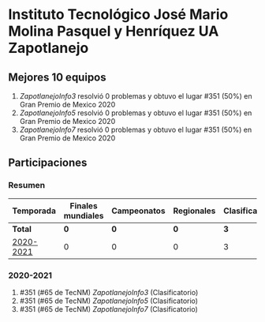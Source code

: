 ---
---

# Instituto Tecnológico José Mario Molina Pasquel y Henríquez UA Zapotlanejo

## Mejores 10 equipos

1. _ZapotlanejoInfo3_ resolvió 0 problemas y obtuvo el lugar #351 (50%) en Gran Premio de Mexico 2020
1. _ZapotlanejoInfo5_ resolvió 0 problemas y obtuvo el lugar #351 (50%) en Gran Premio de Mexico 2020
1. _ZapotlanejoInfo7_ resolvió 0 problemas y obtuvo el lugar #351 (50%) en Gran Premio de Mexico 2020

## Participaciones

### Resumen

| Temporada | Finales mundiales | Campeonatos | Regionales | Clasificatorios | Equipos |
| --- | --- | --- | --- | --- | --- |
| **Total** | **0** | **0** | **0** | **3** | **3** |
| [2020-2021](#2020-2021) | 0 | 0 | 0 | 3 | 3 |

### 2020-2021

1. #351 (#65 de TecNM) _ZapotlanejoInfo3_ (Clasificatorio)
1. #351 (#65 de TecNM) _ZapotlanejoInfo5_ (Clasificatorio)
1. #351 (#65 de TecNM) _ZapotlanejoInfo7_ (Clasificatorio)



